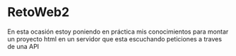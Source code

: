 # RetoWeb2
En esta ocasión estoy poniendo en práctica mis conocimientos para montar un proyecto html en un servidor que esta escuchando peticiones a traves de una API